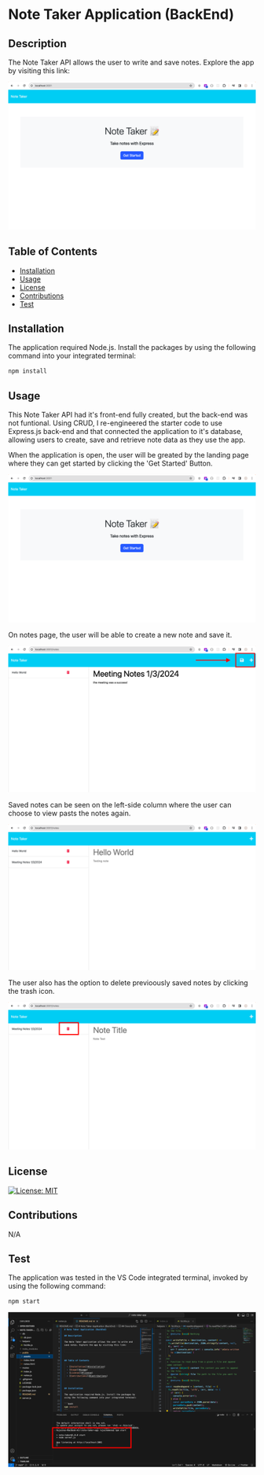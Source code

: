# Note Taker Application (BackEnd)

## Description

The Note Taker API allows the user to write and save notes. Explore the app by visiting this link:

![landing page](./public/assets/images/landing.png)


## Table of Contents 

  - [Installation](#installation)
  - [Usage](#usage)
  - [License](#license)
  - [Contributions](#contributions)
  - [Test](#test)



## Installation

The application required Node.js. Install the packages by using the following command into your integrated terminal:

```bash
npm install
```

## Usage

This Note Taker API had it's front-end fully created, but the back-end was not funtional. Using CRUD, I re-engineered the starter code to use Express.js back-end and that connected the application to it's database, allowing users to create, save and retrieve note data as they use the app. 


When the application is open, the user will be greated by the landing page where they can get started by clicking the 'Get Started' Button. 

![landing](./public/assets/images/landing.png)


On notes page, the user will be able to create a new note and save it. 

![new note](./public/assets/images/new%20note.png)

Saved notes can be seen on the left-side column where the user can choose to view pasts the notes again.

![save note](./public/assets/images/save%20note.png)

The user also has the option to delete previoously saved notes by clicking the trash icon. 

![delete](./public/assets/images/delete.png)

## License

[![License: MIT](https://img.shields.io/badge/License-MIT-yellow.svg)](https://opensource.org/licenses/MIT)


## Contributions

N/A

## Test

The application was tested in the VS Code integrated terminal, invoked by using the following command:

```bash
npm start
```

![npm start](./public/assets/images/npm%20start.png)